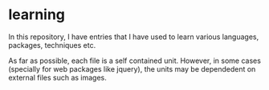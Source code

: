 # learning
In this repository, I have entries that I have used to learn various languages, packages, techniques etc.

As far as possible, each file is a self contained unit. However, in some cases (specially for web packages like jquery), the units may be dependedent on external files such as images.
